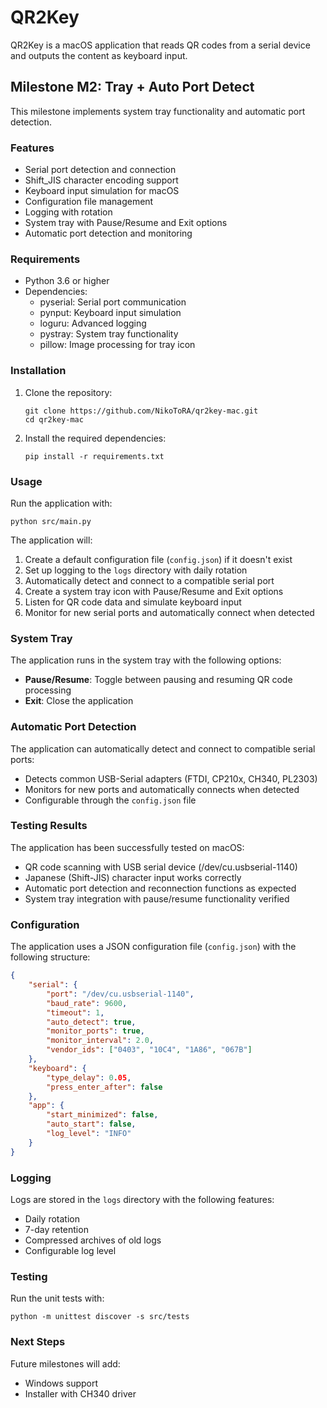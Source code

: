 # QR2Key

QR2Key is a macOS application that reads QR codes from a serial device and outputs the content as keyboard input.

## Milestone M2: Tray + Auto Port Detect

This milestone implements system tray functionality and automatic port detection.

### Features

- Serial port detection and connection
- Shift_JIS character encoding support
- Keyboard input simulation for macOS
- Configuration file management
- Logging with rotation
- System tray with Pause/Resume and Exit options
- Automatic port detection and monitoring

### Requirements

- Python 3.6 or higher
- Dependencies:
  - pyserial: Serial port communication
  - pynput: Keyboard input simulation
  - loguru: Advanced logging
  - pystray: System tray functionality
  - pillow: Image processing for tray icon

### Installation

1. Clone the repository:
   ```
   git clone https://github.com/NikoToRA/qr2key-mac.git
   cd qr2key-mac
   ```

2. Install the required dependencies:
   ```
   pip install -r requirements.txt
   ```

### Usage

Run the application with:

```
python src/main.py
```

The application will:
1. Create a default configuration file (`config.json`) if it doesn't exist
2. Set up logging to the `logs` directory with daily rotation
3. Automatically detect and connect to a compatible serial port
4. Create a system tray icon with Pause/Resume and Exit options
5. Listen for QR code data and simulate keyboard input
6. Monitor for new serial ports and automatically connect when detected

### System Tray

The application runs in the system tray with the following options:
- **Pause/Resume**: Toggle between pausing and resuming QR code processing
- **Exit**: Close the application

### Automatic Port Detection

The application can automatically detect and connect to compatible serial ports:
- Detects common USB-Serial adapters (FTDI, CP210x, CH340, PL2303)
- Monitors for new ports and automatically connects when detected
- Configurable through the `config.json` file

### Testing Results

The application has been successfully tested on macOS:
- QR code scanning with USB serial device (/dev/cu.usbserial-1140)
- Japanese (Shift-JIS) character input works correctly
- Automatic port detection and reconnection functions as expected
- System tray integration with pause/resume functionality verified

### Configuration

The application uses a JSON configuration file (`config.json`) with the following structure:

```json
{
    "serial": {
        "port": "/dev/cu.usbserial-1140",
        "baud_rate": 9600,
        "timeout": 1,
        "auto_detect": true,
        "monitor_ports": true,
        "monitor_interval": 2.0,
        "vendor_ids": ["0403", "10C4", "1A86", "067B"]
    },
    "keyboard": {
        "type_delay": 0.05,
        "press_enter_after": false
    },
    "app": {
        "start_minimized": false,
        "auto_start": false,
        "log_level": "INFO"
    }
}
```

### Logging

Logs are stored in the `logs` directory with the following features:
- Daily rotation
- 7-day retention
- Compressed archives of old logs
- Configurable log level

### Testing

Run the unit tests with:

```
python -m unittest discover -s src/tests
```

### Next Steps

Future milestones will add:
- Windows support
- Installer with CH340 driver
